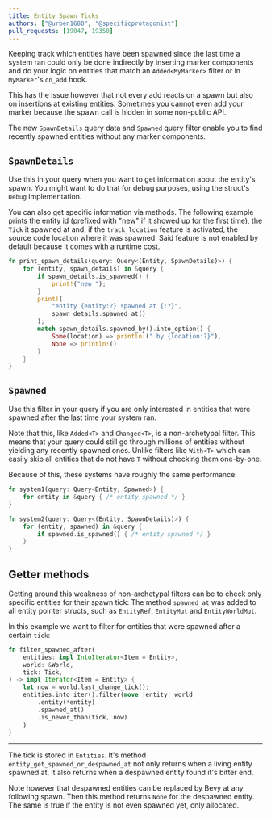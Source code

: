 ```yaml
---
title: Entity Spawn Ticks
authors: ["@urben1680", "@specificprotagonist"]
pull_requests: [19047, 19350]
---
```


Keeping track which entities have been spawned since the last time a system ran could only be done indirectly by inserting marker components and do your logic on entities that match an `Added<MyMarker>` filter or in `MyMarker`'s `on_add` hook.

This has the issue however that not every add reacts on a spawn but also on insertions at existing entities. Sometimes you cannot even add your marker because the spawn call is hidden in some non-public API.

The new `SpawnDetails` query data and `Spawned` query filter enable you to find recently spawned entities without any marker components.

## `SpawnDetails`

Use this in your query when you want to get information about the entity's spawn. You might want to do that for debug purposes, using the struct's `Debug` implementation.

You can also get specific information via methods. The following example prints the entity id (prefixed with "new" if it showed up for the first time), the `Tick` it spawned at and, if the `track_location` feature is activated, the source code location where it was spawned. Said feature is not enabled by default because it comes with a runtime cost.

```rs
fn print_spawn_details(query: Query<(Entity, SpawnDetails)>) {
    for (entity, spawn_details) in &query {
        if spawn_details.is_spawned() {
            print!("new ");
        }
        print!(
            "entity {entity:?} spawned at {:?}",
            spawn_details.spawned_at()
        );
        match spawn_details.spawned_by().into_option() {
            Some(location) => println!(" by {location:?}"),
            None => println!()
        }    
    }
}
```

## `Spawned`

Use this filter in your query if you are only interested in entities that were spawned after the last time your system ran.

Note that this, like `Added<T>` and `Changed<T>`, is a non-archetypal filter. This means that your query could still go through millions of entities without yielding any recently spawned ones. Unlike filters like `With<T>` which can easily skip all entities that do not have `T` without checking them one-by-one.

Because of this, these systems have roughly the same performance:

```rs
fn system1(query: Query<Entity, Spawned>) {
    for entity in &query { /* entity spawned */ }
}

fn system2(query: Query<(Entity, SpawnDetails)>) {
    for (entity, spawned) in &query {
        if spawned.is_spawned() { /* entity spawned */ }
    }
}
```

## Getter methods

Getting around this weakness of non-archetypal filters can be to check only specific entities for their spawn tick: The method `spawned_at` was added to all entity pointer structs, such as `EntityRef`, `EntityMut` and `EntityWorldMut`.

In this example we want to filter for entities that were spawned after a certain `tick`:

```rs
fn filter_spawned_after(
    entities: impl IntoIterator<Item = Entity>,
    world: &World,
    tick: Tick,
) -> impl Iterator<Item = Entity> {
    let now = world.last_change_tick();
    entities.into_iter().filter(move |entity| world
        .entity(*entity)
        .spawned_at()
        .is_newer_than(tick, now)
    )
}
```

---

The tick is stored in `Entities`. It's method `entity_get_spawned_or_despawned_at` not only returns when a living entity spawned at, it also returns when a despawned entity found it's bitter end.

Note however that despawned entities can be replaced by Bevy at any following spawn. Then this method returns `None` for the despawned entity. The same is true if the entity is not even spawned yet, only allocated.
